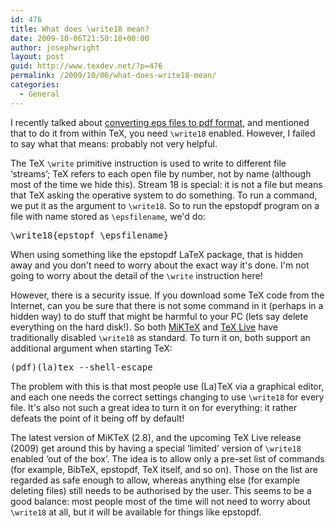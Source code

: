 ```yaml
---
id: 476
title: What does \write18 mean?
date: 2009-10-06T21:50:18+00:00
author: josephwright
layout: post
guid: http://www.texdev.net/?p=476
permalink: /2009/10/06/what-does-write18-mean/
categories:
  - General
---
```

I recently talked about <a href="http://www.texdev.net/2009/09/28/eps-graphics-with-pdflatex/">converting eps files to pdf format</a>, and mentioned that to do it from within TeX, you need <code>\write18</code> enabled. However, I failed to say what that means: probably not very helpful.

The TeX <code>\write</code> primitive instruction is used to write to different file ‘streams’; TeX refers to each open file by number, not by name (although most of the time we hide this). Stream 18 is special: it is not a file but means that TeX asking the operative system to do something. To run a command, we put it as the argument to <code>\write18</code>. So to run the epstopdf program on a file with name stored as <code>\epsfilename</code>, we'd do:
<pre>\write18{epstopf \epsfilename}</pre>
When using something like the epstopdf LaTeX package, that is hidden away and you don't need to worry about the exact way it's done. I'm not going to worry about the detail of the <code>\write</code> instruction here!

However, there is a security issue. If you download some TeX code from the Internet, can you be sure that there is not some command in it (perhaps in a hidden way) to do stuff that might be harmful to your PC (lets say delete everything on the hard disk!). So both <a title="MiKTeX Homepage" href="http://www.miktex.org">MiKTeX</a> and <a title="TeX Live" href="http://www.tug.org/texlive/">TeX Live</a> have traditionally disabled <code>\write18</code> as standard. To turn it on, both support an additional argument when starting TeX:
<pre>(pdf)(la)tex --shell-escape</pre>
The problem with this is that most people use (La)TeX via a graphical editor, and each one needs the correct settings changing to use <code>\write18</code> for every file. It's also not such a great idea to turn it on for everything: it rather defeats the point of it being off by default!

The latest version of MiKTeX (2.8), and the upcoming TeX Live release (2009) get around this by having a special ‘limited’ version of <code>\write18</code> enabled ‘out of the box’. The idea is to allow only a pre-set list of commands (for example, BibTeX, epstopdf, TeX itself, and so on). Those on the list are regarded as safe enough to allow, whereas anything else (for example deleting files) still needs to be authorised by the user. This seems to be a good balance: most people most of the time will not need to worry about <code>\write18</code> at all, but it will be available for things like epstopdf.
